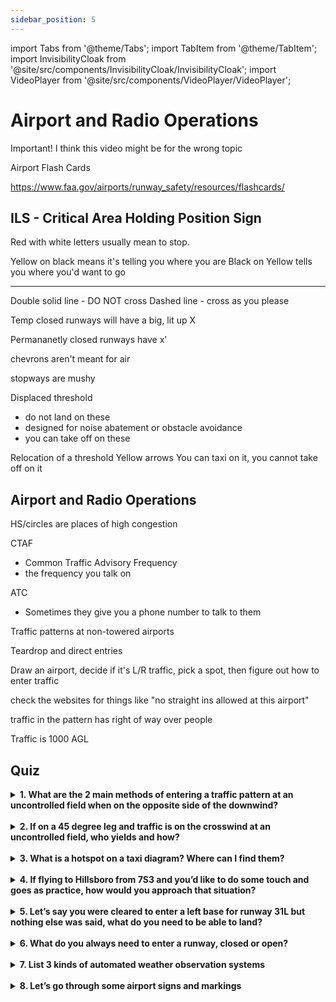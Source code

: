 ```yaml
---
sidebar_position: 5
---
```

import Tabs from '@theme/Tabs';
import TabItem from '@theme/TabItem';
import InvisibilityCloak from '@site/src/components/InvisibilityCloak/InvisibilityCloak';
import VideoPlayer from '@site/src/components/VideoPlayer/VideoPlayer';

# Airport and Radio Operations

<InvisibilityCloak>
    <Tabs>
        <TabItem value="spring2025" label="Spring 2025">
            <VideoPlayer src="/video/5_airport_operations_spring_2025/GMT20250521-010148_Recording_1744x798.mp4#t=3084" />
            <ZoomLink url="https://us06web.zoom.us/rec/share/Qmb6UixKeXdyPDy-8eivyQ8yYN_wyNtd6T7UUmc3gHfo2BdSMeUWx5kKKR2kBkKG.e1UVqpX6HO-9swPH" passcode="R#^W5qUU" />
        </TabItem>
        <TabItem value="summer2025" label="Summer 2025">
            Important! I think this video might be for the wrong topic
            <ZoomLink url="https://us06web.zoom.us/rec/share/LhTfEHLE5FQ-_DbPZhBPtU_p_WiVhddKMemMg4hoWB5sQrOh9QPKw0vhylGQYGnl.kYHYKA7ijNwNzyR2" passcode="Y.#KbQ5k" />
        </TabItem>
    </Tabs>
</InvisibilityCloak>

Airport Flash Cards

https://www.faa.gov/airports/runway_safety/resources/flashcards/


ILS - Critical Area Holding Position Sign
-

Red with white letters usually mean to stop.

Yellow on black means it's telling you where you are
Black on Yellow tells you where you'd want to go

---

Double solid line - DO NOT cross
Dashed line - cross as you please


Temp closed runways will have a big, lit up X

Permananetly closed runways have x'


chevrons aren't meant for air

stopways are mushy

Displaced threshold
- do not land on these
- designed for noise abatement or obstacle avoidance
- you can take off on these

Relocation of a threshold
Yellow arrows
You can taxi on it, 
you cannot take off on it


## Airport and Radio Operations

HS/circles are places of high congestion

CTAF
- Common Traffic Advisory Frequency
- the frequency you talk on


ATC
- Sometimes they give you a phone number to talk to them

Traffic patterns at non-towered airports


Teardrop and direct entries


Draw an airport, decide if it's L/R traffic, pick a spot, then figure out how to enter traffic



check the websites for things like "no straight ins allowed at this airport"

traffic in the pattern has right of way over people 

Traffic is 1000 AGL


## Quiz

<details>
    <summary><strong>1. What are the 2 main methods of entering a traffic pattern at an uncontrolled field when on the opposite side of the downwind?</strong></summary>

    Direct entry into the downwind at a 45 and at pattern altitude  
    Midfield crossing 500’ above, then a descent once past the downwind to begin a right teardrop onto the 45 for the downwind once at pattern altitude
</details>
<br/>

<details>
    <summary><strong>2. If on a 45 degree leg and traffic is on the crosswind at an uncontrolled field, who yields and how?</strong></summary>

    45 traffic yields, typically via 360 degree turn
</details>
<br/>

<details>
    <summary><strong>3. What is a hotspot on a taxi diagram? Where can I find them?</strong></summary>

    An area of high traffic at an airport, typically listed on an airport diagram on foreflight, or at the back of the chart supplement
</details>
<br/>

<details>
    <summary><strong>4. If flying to Hillsboro from 7S3 and you’d like to do some touch and goes as practice, how would you approach that situation?</strong></summary>

    1. Get the weather by listening to the ATIS on frequency 127.65, remember the letter associated with the weather (Information Alpha, Bravo, Charlie, etc.)  
    2. Tune in tower on 119.3  
    3. “Hillsboro tower, cessna _____ is just off Twin Oaks with information ____, we’d like to request the option”
</details>
<br/>

<details>
    <summary><strong>5. Let’s say you were cleared to enter a left base for runway 31L but nothing else was said, what do you need to be able to land?</strong></summary>

    A clearance to land. They should say: “Cessna ____ runway 31L, cleared for the option” or “Cessna ____ runway 31L, cleared to land”. Pay careful attention to the words they use. A clearance to land is not the same as being cleared for the option.
</details>
<br/>

<details>
    <summary><strong>6. What do you always need to enter a runway, closed or open?</strong></summary>

    A clearance from the tower
</details>
<br/>

<details>
    <summary><strong>7. List 3 kinds of automated weather observation systems</strong></summary>

    ATIS, AWOS, ASOS
</details>
<br/>

<details>
    <summary><strong>8. Let’s go through some airport signs and markings</strong></summary>

    <!-- Add your airport signs and markings questions/answers here -->
</details>
<br/>